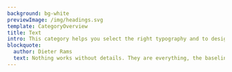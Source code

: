 ```yaml
---
background: bg-white
previewImage: /img/headings.svg
template: CategoryOverview
title: Text
intro: This category helps you select the right typography and to design with text.
blockquote:
  author: Dieter Rams
  text: Nothing works without details. They are everything, the baseline of quality.
---
```

